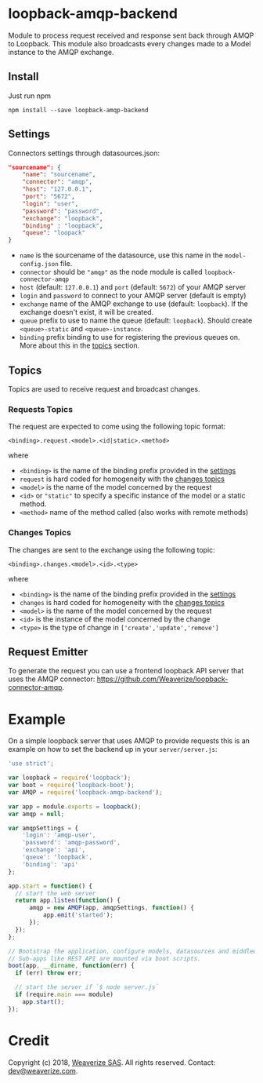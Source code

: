 # loopback-amqp-backend
Module to process request received and response sent back through AMQP to Loopback.
This module also broadcasts every changes made to a Model instance to the AMQP exchange.

## Install
Just run npm
```
npm install --save loopback-amqp-backend
```

## Settings
Connectors settings through datasources.json:
```json
"sourcename": {
    "name": "sourcename",
    "connector": "amqp",
    "host": "127.0.0.1",
    "port": "5672",
    "login": "user",
    "password": "password",
    "exchange": "loopback",
    "binding" : "loopback",
    "queue": "loopack"
}
```
- `name` is the sourcename of the datasource, use this name in the `model-config.json` file.
- `connector` should be `"amqp"` as the node module is called `loopback-connector-amqp`
- `host` (default: `127.0.0.1`) and `port` (default: `5672`) of your AMQP server
- `login` and `password` to connect to your AMQP server (default is empty)
- `exchange` name of the AMQP exchange to use (default: `loopback`). If the exchange doesn't exist, it will be created.
- `queue` prefix to use to name the queue (default: `loopback`). Should create `<queue>-static` and `<queue>-instance`.
- `binding` prefix binding to use for registering the previous queues on. More about this in the [topics](#topics) section.

## Topics
Topics are used to receive request and broadcast changes.

### Requests Topics
The request are expected to come using the following topic format:
```
<binding>.request.<model>.<id|static>.<method>
```
where
- `<binding>` is the name of the binding prefix provided in the [settings](#Settings)
- `request` is hard coded for homogeneity with the [changes topics](#changes-topics)
- `<model>` is the name of the model concerned by the request
- `<id>` or `"static"` to specify a specific instance of the model or a static method.
- `<method>` name of the method called (also works with remote methods)

### Changes Topics
The changes are sent to the exchange using the following topic:
```
<binding>.changes.<model>.<id>.<type>
```
where
- `<binding>` is the name of the binding prefix provided in the [settings](#Settings)
- `changes` is hard coded for homogeneity with the [changes topics](#requests-topics)
- `<model>` is the name of the model concerned by the request
- `<id>` is the instance of the model concerned by the change
- `<type>` is the type of change in `['create','update','remove']`

## Request Emitter
To generate the request you can use a frontend loopback API server that uses the AMQP connector: https://github.com/Weaverize/loopback-connector-amqp.

# Example
On a simple loopback server that uses AMQP to provide requests this is an example on how to set the backend up in your `server/server.js`:
```js
'use strict';

var loopback = require('loopback');
var boot = require('loopback-boot');
var AMQP = require('loopback-amqp-backend');

var app = module.exports = loopback();
var amqp = null;

var amqpSettings = {
	'login': 'amqp-user',
	'password': 'amqp-password',
	'exchange': 'api',
	'queue': 'loopback',
	'binding': 'api'
};

app.start = function() {
  // start the web server
  return app.listen(function() {
	  amqp = new AMQP(app, amqpSettings, function() {
		  app.emit('started');
	  });
  });
};

// Bootstrap the application, configure models, datasources and middleware.
// Sub-apps like REST API are mounted via boot scripts.
boot(app, __dirname, function(err) {
  if (err) throw err;

  // start the server if `$ node server.js`
  if (require.main === module)
    app.start();
});
```

# Credit
Copyright (c) 2018, [Weaverize SAS](http://www.weaverize.com). All rights reserved. Contact: <dev@weaverize.com>.